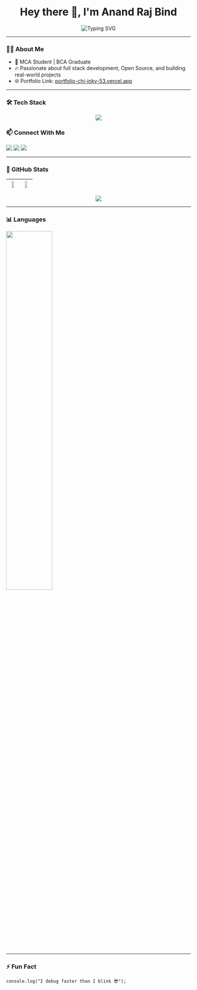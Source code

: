 <h1 align="center">Hey there 👋, I'm Anand Raj Bind</h1>
<p align="center">
  <img src="https://readme-typing-svg.demolab.com?font=Fira+Code&weight=600&pause=1000&color=FDEB5D&center=true&vCenter=true&width=435&lines=Web+Developer;Full+Stack+MERN+Enthusiast;Lifelong+Learner;Next.js+%7C+React+%7C+MongoDB+%7C+Node.js" alt="Typing SVG" />
</p>

---

### 🧑‍💻 About Me
- 🚀 MCA Student | BCA Graduate  
- 🔥 Passionate about full stack development, Open Source, and building real-world projects  
- 🌐 Portfolio Link: [portfolio-chi-inky-53.vercel.app](https://portfolio-chi-inky-53.vercel.app/)

---

### 🛠️ Tech Stack
<p align="center">
  <img src="https://skillicons.dev/icons?i=html,css,js,ts,react,nextjs,nodejs,express,mongodb,mysql,java,tailwind,styledcomponents,redux,git,github,firebase,vercel,canva,postman" />
</p>

### 📫 Connect With Me
<p align="left">
  <a href="mailto:anandrajbind.official@gmail.com"><img src="https://img.shields.io/badge/email-D14836?style=for-the-badge&logo=gmail&logoColor=white"/></a>
  <a href="https://www.linkedin.com/in/anandrajbind"><img src="https://img.shields.io/badge/linkedin-0A66C2?style=for-the-badge&logo=linkedin&logoColor=white"/></a>
  <a href="https://www.instagram.com/anandrajbind"><img src="https://img.shields.io/badge/instagram-E4405F?style=for-the-badge&logo=instagram&logoColor=white"/></a>
</p>

---

### 🧾 GitHub Stats

| <img src="https://github-readme-stats.vercel.app/api?username=AnandRajBind&show_icons=true&theme=radical" width="59%" /> | <img src="https://github-readme-streak-stats.herokuapp.com?user=AnandRajBind&theme=radical" width="59%" /> |
|---|---|
<p align="center">
  <img src="https://readme-typing-svg.demolab.com?font=Fira+Code&weight=500&pause=1000&color=00F7F7&center=true&vCenter=true&repeat=true&width=500&lines=Hey+there,+I'm+Anand+Raj+Bind!;MERN+Stack+Developer;JavaScript+%7C+Next.js+%7C+Node.js;Dark+Theme+Fan+%7C+Problem+Solver" />
</p>

---

### 📊 Languages
<img src="https://github-readme-stats.vercel.app/api/top-langs/?username=AnandRajBind&layout=compact&theme=radical" width="50%"/>

---

### ⚡ Fun Fact
`console.log("I debug faster than I blink 😎");`
